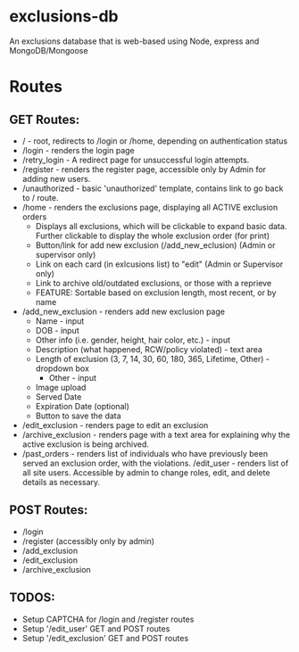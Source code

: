 # exclusions-db
An exclusions database that is web-based using Node, express and MongoDB/Mongoose

# Routes
## GET Routes:
- / - root, redirects to /login or /home, depending on authentication status
- /login - renders the login page
- /retry_login - A redirect page for unsuccessful login attempts.
- /register - renders the register page, accessible only by Admin for adding new users.
- /unauthorized - basic 'unauthorized' template, contains link to go back to / route.
- /home - renders the exclusions page, displaying all ACTIVE exclusion orders
  - Displays all exclusions, which will be clickable to expand basic data.
    Further clickable to display the whole exclusion order (for print)
  - Button/link for add new exclusion (/add_new_eclusion) (Admin or supervisor only)
  - Link on each card (in exlcusions list) to "edit" (Admin or Supervisor only)
  - Link to archive old/outdated exclusions, or those with a reprieve
  - FEATURE: Sortable based on exclusion length, most recent, or by name
- /add_new_exclusion - renders add new exclusion page
  - Name - input
  - DOB - input
  - Other info (i.e. gender, height, hair color, etc.) - input
  - Description (what happened, RCW/policy violated) - text area
  - Length of exclusion (3, 7, 14, 30, 60, 180, 365, Lifetime, Other) - dropdown box
    - Other - input
  - Image upload
  - Served Date
  - Expiration Date (optional)
  - Button to save the data
- /edit_exclusion - renders page to edit an exclusion
- /archive_exclusion - renders page with a text area for explaining why the
  active exclusion is being archived.
- /past_orders - renders list of individuals who have previously been served an
  exclusion order, with the violations.
  /edit_user - renders list of all site users. Accessible by admin to change
  roles, edit, and delete details as necessary.

## POST Routes:
- /login
- /register (accessibly only by admin)
- /add_exclusion
- /edit_exclusion
- /archive_exclusion


## TODOS:
- Setup CAPTCHA for /login and /register routes
- Setup '/edit_user' GET and POST routes
- Setup '/edit_exclusion' GET and POST routes